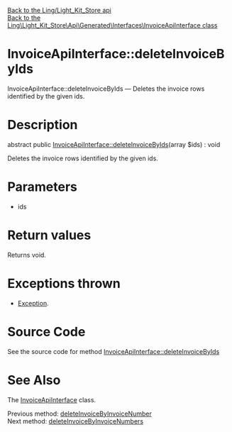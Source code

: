 [Back to the Ling/Light_Kit_Store api](https://github.com/lingtalfi/Light_Kit_Store/blob/master/doc/api/Ling/Light_Kit_Store.md)<br>
[Back to the Ling\Light_Kit_Store\Api\Generated\Interfaces\InvoiceApiInterface class](https://github.com/lingtalfi/Light_Kit_Store/blob/master/doc/api/Ling/Light_Kit_Store/Api/Generated/Interfaces/InvoiceApiInterface.md)


InvoiceApiInterface::deleteInvoiceByIds
================



InvoiceApiInterface::deleteInvoiceByIds — Deletes the invoice rows identified by the given ids.




Description
================


abstract public [InvoiceApiInterface::deleteInvoiceByIds](https://github.com/lingtalfi/Light_Kit_Store/blob/master/doc/api/Ling/Light_Kit_Store/Api/Generated/Interfaces/InvoiceApiInterface/deleteInvoiceByIds.md)(array $ids) : void




Deletes the invoice rows identified by the given ids.




Parameters
================


- ids

    


Return values
================

Returns void.


Exceptions thrown
================

- [Exception](http://php.net/manual/en/class.exception.php).&nbsp;







Source Code
===========
See the source code for method [InvoiceApiInterface::deleteInvoiceByIds](https://github.com/lingtalfi/Light_Kit_Store/blob/master/Api/Generated/Interfaces/InvoiceApiInterface.php#L306-L306)


See Also
================

The [InvoiceApiInterface](https://github.com/lingtalfi/Light_Kit_Store/blob/master/doc/api/Ling/Light_Kit_Store/Api/Generated/Interfaces/InvoiceApiInterface.md) class.

Previous method: [deleteInvoiceByInvoiceNumber](https://github.com/lingtalfi/Light_Kit_Store/blob/master/doc/api/Ling/Light_Kit_Store/Api/Generated/Interfaces/InvoiceApiInterface/deleteInvoiceByInvoiceNumber.md)<br>Next method: [deleteInvoiceByInvoiceNumbers](https://github.com/lingtalfi/Light_Kit_Store/blob/master/doc/api/Ling/Light_Kit_Store/Api/Generated/Interfaces/InvoiceApiInterface/deleteInvoiceByInvoiceNumbers.md)<br>

